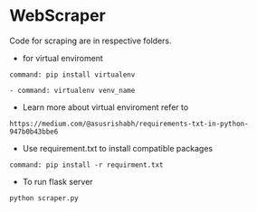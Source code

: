 # WebScraper
 Code for scraping are in respective folders.
- for virtual enviroment
```
command: pip install virtualenv
```
```
- command: virtualenv venv_name
```
- Learn more about virtual enviroment refer to
```
https://medium.com/@asusrishabh/requirements-txt-in-python-947b0b43bbe6
```

- Use requirement.txt to install compatible packages
```
command: pip install -r requirment.txt
```
- To run flask server
```
python scraper.py
```
